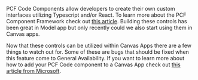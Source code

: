 PCF Code Components allow developers to create their own custom interfaces utilizing Typescript and/or React.  To learn more about the PCF Component Framework check out [this article]([https://docs.microsoft.com/en-us/powerapps/developer/component-framework/custom-controls-overview](https://docs.microsoft.com/en-us/powerapps/developer/component-framework/custom-controls-overview)).  Building these controls has been great in Model app but only recently could we also start using them in Canvas apps.

Now that these controls can be utilized within Canvas Apps there are a few things to watch out for. Some of these are bugs that should be fixed when this feature come to General Availability. If you want to learn more about how to add your PCF Code component to a Canvas App check out [this article from Microsoft]([https://docs.microsoft.com/en-us/powerapps/developer/component-framework/component-framework-for-canvas-apps](https://docs.microsoft.com/en-us/powerapps/developer/component-framework/component-framework-for-canvas-apps)).
<!--stackedit_data:
eyJoaXN0b3J5IjpbLTk5MDg2NzM3OF19
-->